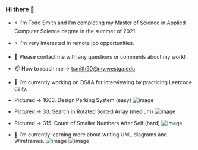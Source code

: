 ### Hi there 👋

- ⚡ I'm Todd Smith and I'm completing my Master of Science in Applied Computer Science degree in the summer of 2021. 
- ⚡ I'm very interested in remote job opportunities.

- 💬 Please contact me with any questions or comments about my work!
- 📫 How to reach me -> tsmith90@my.westga.edu

- 🔭 I’m currently working on DS&A for interviewing by practicing Leetcode daily.

- Pictured -> 1603. Design Parking System (easy)
![image](https://user-images.githubusercontent.com/42604905/118633801-70655080-b804-11eb-96ad-555309c9fb62.png)

- Pictured -> 33. Search in Rotated Sorted Array (medium)
![image](https://user-images.githubusercontent.com/42604905/118477752-9c6bcd80-b741-11eb-9b85-0e110e623445.png)

- Pictured -> 315. Count of Smaller Numbers After Self (hard)
![image](https://user-images.githubusercontent.com/42604905/118634058-b5898280-b804-11eb-86b0-1803a3f7d9bb.png)


- 🌱 I’m currently learning more about writing UML diagrams and Wireframes.
![image](https://user-images.githubusercontent.com/42604905/118477975-ea80d100-b741-11eb-9655-12b2de8e96fb.png)
![image](https://user-images.githubusercontent.com/42604905/118478036-fc627400-b741-11eb-8282-a58c5bcf97f7.png)
